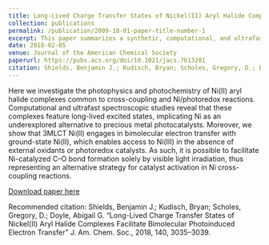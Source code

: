 ```yaml
---
title: Long-Lived Charge Transfer States of Nickel(II) Aryl Halide Complexes Facilitate Bimolecular Photoinduced Electron Transfer
collection: publications
permalink: /publication/2009-10-01-paper-title-number-1
excerpt: This paper summarizes a synthetic, computational, and ultrafast spectroscopyic study of Ni(II) complexes common to cross-coupling and Ni/photoredox reactions. Computational and ultrafast spectroscopic studies reveal that these complexes feature long-lived excited states, implicating Ni as an underexplored alternative to precious metal photocatalysts.
date: 2018-02-05
venue: Journal of the American Chemical Society
paperurl: https://pubs.acs.org/doi/10.1021/jacs.7b13281
citation: Shields, Benjamin J.; Kudisch, Bryan; Scholes, Gregory, D.; Doyle, Abigail G. “Long-Lived Charge Transfer States of Nickel(II) Aryl Halide Complexes Facilitate Bimolecular Photoinduced Electron Transfer” J. Am. Chem. Soc., 2018, 140, 3035–3039.
---
```

Here we investigate the photophysics and photochemistry of Ni(II) aryl halide complexes common to cross-coupling and Ni/photoredox reactions. Computational and ultrafast spectroscopic studies reveal that these complexes feature long-lived excited states, implicating Ni as an underexplored alternative to precious metal photocatalysts. Moreover, we show that 3MLCT Ni(II) engages in bimolecular electron transfer with ground-state Ni(II), which enables access to Ni(III) in the absence of external oxidants or photoredox catalysts. As such, it is possible to facilitate Ni-catalyzed C–O bond formation solely by visible light irradiation, thus representing an alternative strategy for catalyst activation in Ni cross-coupling reactions.

[Download paper here](http://academicpages.github.io/files/paper1.pdf)

Recommended citation: Shields, Benjamin J.; Kudisch, Bryan; Scholes, Gregory, D.; Doyle, Abigail G. “Long-Lived Charge Transfer States of Nickel(II) Aryl Halide Complexes Facilitate Bimolecular Photoinduced Electron Transfer” J. Am. Chem. Soc., 2018, 140, 3035–3039.
